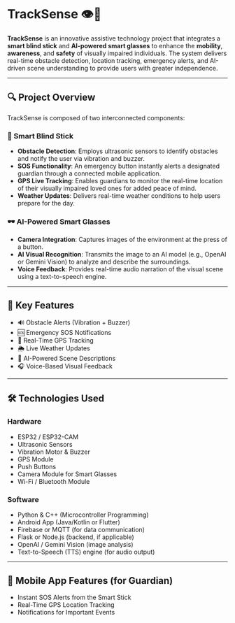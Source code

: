 # TrackSense 👁️🦯

**TrackSense** is an innovative assistive technology project that integrates a **smart blind stick** and **AI-powered smart glasses** to enhance the **mobility**, **awareness**, and **safety** of visually impaired individuals. The system delivers real-time obstacle detection, location tracking, emergency alerts, and AI-driven scene understanding to provide users with greater independence.

---

## 🔍 Project Overview

TrackSense is composed of two interconnected components:

### 🦯 Smart Blind Stick
- **Obstacle Detection**: Employs ultrasonic sensors to identify obstacles and notify the user via vibration and buzzer.
- **SOS Functionality**: An emergency button instantly alerts a designated guardian through a connected mobile application.
- **GPS Live Tracking**: Enables guardians to monitor the real-time location of their visually impaired loved ones for added peace of mind.
- **Weather Updates**: Delivers real-time weather conditions to help users prepare for the day.

### 🕶️ AI-Powered Smart Glasses
- **Camera Integration**: Captures images of the environment at the press of a button.
- **AI Visual Recognition**: Transmits the image to an AI model (e.g., OpenAI or Gemini Vision) to analyze and describe the surroundings.
- **Voice Feedback**: Provides real-time audio narration of the visual scene using a text-to-speech engine.

---

## 🚀 Key Features

- 🔊 Obstacle Alerts (Vibration + Buzzer)
- 🆘 Emergency SOS Notifications
- 📍 Real-Time GPS Tracking
- 🌦️ Live Weather Updates
- 📸 AI-Powered Scene Descriptions
- 🎧 Voice-Based Visual Feedback

---

## 🛠️ Technologies Used

### Hardware
- ESP32 / ESP32-CAM
- Ultrasonic Sensors
- Vibration Motor & Buzzer
- GPS Module
- Push Buttons
- Camera Module for Smart Glasses
- Wi-Fi / Bluetooth Module

### Software
- Python & C++ (Microcontroller Programming)
- Android App (Java/Kotlin or Flutter)
- Firebase or MQTT (for data communication)
- Flask or Node.js (backend, if applicable)
- OpenAI / Gemini Vision (image analysis)
- Text-to-Speech (TTS) engine (for audio output)

---

## 📱 Mobile App Features (for Guardian)

- Instant SOS Alerts from the Smart Stick
- Real-Time GPS Location Tracking
- Notifications for Important Events
